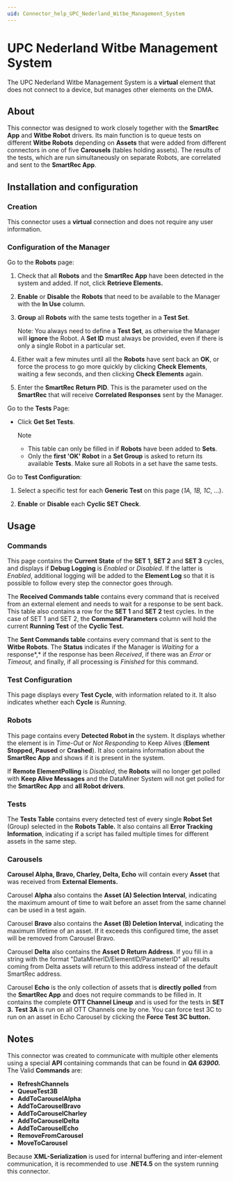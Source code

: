 ```yaml
---
uid: Connector_help_UPC_Nederland_Witbe_Management_System
---
```


# UPC Nederland Witbe Management System

The UPC Nederland Witbe Management System is a **virtual** element that does not connect to a device, but manages other elements on the DMA.

## About

This connector was designed to work closely together with the **SmartRec App** and **Witbe Robot** drivers. Its main function is to queue tests on different **Witbe Robots** depending on **Assets** that were added from different connectors in one of five **Carousels** (tables holding assets). The results of the tests, which are run simultaneously on separate Robots, are correlated and sent to the **SmartRec App**.

## Installation and configuration

### Creation

This connector uses a **virtual** connection and does not require any user information.

### Configuration of the Manager

Go to the **Robots** page:

1. Check that all **Robots** and the **SmartRec App** have been detected in the system and added. If not, click **Retrieve Elements.**

1. **Enable** or **Disable** the **Robots** that need to be available to the Manager with the **In Use** column.

1. **Group** all **Robots** with the same tests together in a **Test Set**.

   Note: You always need to define a **Test Set**, as otherwise the Manager will **ignore** the Robot. A **Set ID** must always be provided, even if there is only a single Robot in a particular set.

1. Either wait a few minutes until all the **Robots** have sent back an **OK**, or force the process to go more quickly by clicking **Check Elements**, waiting a few seconds, and then clicking **Check Elements** again.

1. Enter the **SmartRec Return PID**. This is the parameter used on the **SmartRec** that will receive **Correlated Responses** sent by the Manager.

Go to the **Tests** Page:

- Click **Get Set Tests**.

  > [!NOTE]
  >
  > - This table can only be filled in if **Robots** have been added to **Sets**.
  > - Only the **first 'OK' Robot** in a **Set Group** is asked to return its available **Tests**. Make sure all Robots in a set have the same tests.

Go to **Test Configuration**:

1. Select a specific test for each **Generic Test** on this page (*1A, 1B, 1C*, ...).

1. **Enable** or **Disable** each **Cyclic SET Check**.

## Usage

### Commands

This page contains the **Current State** of the **SET 1**, **SET 2** and **SET 3** cycles, and displays if **Debug Logging** is *Enabled* or *Disabled*. If the latter is *Enabled*, additional logging will be added to the **Element Log** so that it is possible to follow every step the connector goes through.

The **Received Commands table** contains every command that is received from an external element and needs to wait for a response to be sent back. This table also contains a row for the **SET 1** and **SET 2** test cycles. In the case of SET 1 and SET 2, the **Command Parameters** column will hold the current **Running Test** of the **Cyclic Test.**

The **Sent Commands table** contains every command that is sent to the **Witbe Robots**. The **Status** indicates if the Manager is *Waiting* for a response*,* if the response has been *Received*, if there was an *Error* or *Timeout,* and finally, if all processing is *Finished* for this command.

### Test Configuration

This page displays every **Test Cycle**, with information related to it. It also indicates whether each **Cycle** is *Running*.

### Robots

This page contains every **Detected Robot in** the system. It displays whether the element is in *Time-Out* or *Not Responding* to Keep Alives (**Element Stopped, Paused** or **Crashed**). It also contains information about the **SmartRec App** and shows if it is present in the system.

If **Remote ElementPolling** is *Disabled*, the **Robots** will no longer get polled with **Keep Alive Messages** and the DataMiner System will not get polled for the **SmartRec App** and **all Robot drivers**.

### Tests

The **Tests Table** contains every detected test of every single **Robot Set** (Group) selected in the **Robots Table.** It also contains all **Error Tracking Information**, indicating if a script has failed multiple times for different assets in the same step.

### Carousels

**Carousel Alpha, Bravo, Charley, Delta, Echo** will contain every **Asset** that was received from **External Elements.**

Carousel **Alpha** also contains the **Asset (A) Selection Interval**, indicating the maximum amount of time to wait before an asset from the same channel can be used in a test again.

Carousel **Bravo** also contains the **Asset (B) Deletion Interval**, indicating the maximum lifetime of an asset. If it exceeds this configured time, the asset will be removed from Carousel Bravo.

Carousel **Delta** also contains the **Asset D Return Address**. If you fill in a string with the format "DataMinerID/ElementID/ParameterID" all results coming from Delta assets will return to this address instead of the default SmartRec address.

Carousel **Echo** is the only collection of assets that is **directly** **polled** from the **SmartRec App** and does not require commands to be filled in. It contains the complete **OTT Channel Lineup** and is used for the tests in **SET 3.** **Test 3A** is run on all OTT Channels one by one. You can force test 3C to run on an asset in Echo Carousel by clicking the **Force Test 3C button.**

## Notes

This connector was created to communicate with multiple other elements using a special **API** containing commands that can be found in ***QA 63900.***
The Valid **Commands** are:

- **RefreshChannels**
- **QueueTest3B**
- **AddToCarouselAlpha**
- **AddToCarouselBravo**
- **AddToCarouselCharley**
- **AddToCarouselDelta**
- **AddToCarouselEcho**
- **RemoveFromCarousel**
- **MoveToCarousel**

Because **XML-Serialization** is used for internal buffering and inter-element communication, it is recommended to use .**NET4.5** on the system running this connector.
